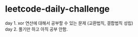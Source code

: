 # leetcode-daily-challenge


day 1. xor 연산에 대해서 공부할 수 있는 문제 (교환법칙, 결합법칙 성립) \
day 2. 풀기만 하고 아직 공부 안함.
